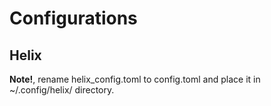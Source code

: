 # Configurations

## Helix

**Note!**, rename helix_config.toml to config.toml and place it in ~/.config/helix/ directory.

